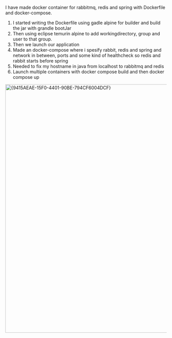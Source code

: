 I have made docker container for rabbitmq, redis and spring with Dockerfile and docker-compose.

1. I started writing the Dockerfile using gadle alpine for builder and build the jar with grandle bootJar
2. Then using eclipse temurin alpine to add workingdirectory, group and user to that group.
3. Then we launch our application
4. Made an docker-compose where i spesify rabbit, redis and spring and network in between, ports and some kind of healthcheck so redis and rabbit starts before spring
5. Needed to fix my hostname in java from localhost to rabbitmq and redis
6. Launch multiple containers with docker compose build and then docker compose up



<img width="1612" height="776" alt="{9415AEAE-15F0-4401-90BE-794CF6004DCF}" src="https://github.com/user-attachments/assets/f2562f26-ab53-4b81-b2df-779d118c7efa" />
